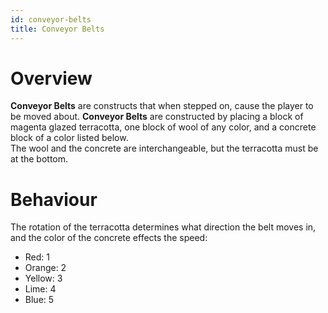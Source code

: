 ```yaml
---
id: conveyor-belts
title: Conveyor Belts
---
```


# Overview

**Conveyor Belts** are constructs that when stepped on, cause the player to be moved about.
**Conveyor Belts** are constructed by placing a block of magenta glazed terracotta, one block of wool of any color, and a concrete block of a color listed below.  
The wool and the concrete are interchangeable, but the terracotta must be at the bottom.  

# Behaviour

The rotation of the terracotta determines what direction the belt moves in, and the color of the concrete effects the speed:  
- Red: 1  
- Orange: 2  
- Yellow: 3  
- Lime: 4  
- Blue: 5  
